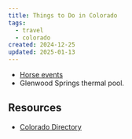 ```yaml
---
title: Things to Do in Colorado
tags:
  - travel
  - colorado
created: 2024-12-25
updated: 2025-01-13
---
```


- [Horse events](https://www.hometownhorses.com/events)
- Glenwood Springs thermal pool.

## Resources

- [Colorado Directory](https://www.coloradodirectory.com)